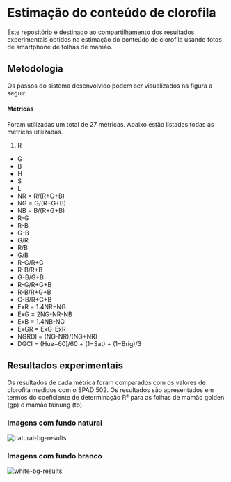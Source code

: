 # Estimação do conteúdo de clorofila
Este repositório é destinado ao compartilhamento dos resultados experimentais obtidos na estimação do conteúdo de clorofila usando fotos de smartphone de folhas de mamão.

## Metodologia
Os passos do sistema desenvolvido podem ser visualizados na figura a seguir.


#### Métricas

Foram utilizadas um total de 27 métricas. Abaixo estão listadas todas as métricas utilizadas.

1. R
* G
* B
* H
* S
* L
* NR = R/(R+G+B)
* NG = G/(R+G+B)
* NB = B/(R+G+B)
* R-G
* R-B
* G-B
* G/R
* R/B
* G/B
* R-G/R+G
* R-B/R+B
* G-B/G+B
* R-G/R+G+B
* R-B/R+G+B
* G-B/R+G+B
* ExR = 1.4NR−NG
* ExG = 2NG-NR-NB
* ExB = 1.4NB-NG
* ExGR = ExG-ExR
* NGRDI = (NG-NR)/(NG+NR)
* DGCI = (Hue−60)/60 + (1−Sat) + (1−Brig)/3


## Resultados experimentais

Os resultados de cada métrica foram comparados com os valores de clorofila medidos com o SPAD 502. Os resultados são apresentados em termos do coeficiente de determinação R² para as folhas de mamão golden (gp) e mamão tainung (tp).

### Imagens com fundo natural

![natural-bg-results](https://github.com/esgario/chlestimator/images/natural-bg-results.png)

### Imagens com fundo branco

![white-bg-results](https://github.com/esgario/chlestimator/images/white-bg-results.png)